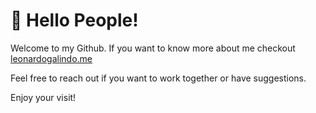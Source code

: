 # 👋 Hello People!
Welcome to my Github. If you want to know more about me checkout [leonardogalindo.me](leonardogalindo.me)

Feel free to reach out if you want to work together or have suggestions.

Enjoy your visit! 
